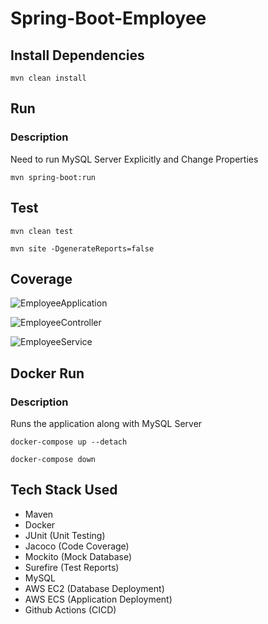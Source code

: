 ﻿# Spring-Boot-Employee

## Install Dependencies

`mvn clean install`

## Run

### Description

Need to run MySQL Server Explicitly and Change Properties

`mvn spring-boot:run`

## Test 

`mvn clean test`

`mvn site -DgenerateReports=false`

## Coverage

![EmployeeApplication](https://github.com/ipreencekmr/Spring-Boot-Employee/assets/3636918/a4d8be29-3099-4301-a35e-0e209813b875)

![EmployeeController](https://github.com/ipreencekmr/Spring-Boot-Employee/assets/3636918/64bcc7f4-08c5-4ea1-ad7b-08020fc41815)

![EmployeeService](https://github.com/ipreencekmr/Spring-Boot-Employee/assets/3636918/ba2032ed-8e33-4f0c-9721-02f1d2194f13)

## Docker Run

### Description

Runs the application along with MySQL Server

`docker-compose up --detach`

`docker-compose down`

## Tech Stack Used

- Maven
- Docker
- JUnit (Unit Testing)
- Jacoco (Code Coverage)
- Mockito (Mock Database)
- Surefire (Test Reports)
- MySQL
- AWS EC2 (Database Deployment)
- AWS ECS (Application Deployment)
- Github Actions (CICD)


